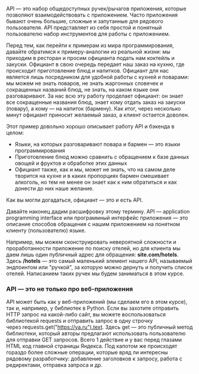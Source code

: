 API — это набор общедоступных ручек/рычагов приложения, которые позволяют взаимодействовать с приложением. Часто приложения бывают очень большие, сложные и запутанные для рядового пользователя. API представляет из себя простой и понятный пользователю набор инструментов для работы с приложением.

Перед тем, как перейти к примерам из мира программирования, давайте обратимся к примеру-аналогии из реальной жизни: мы приходим в ресторан и просим официанта подать нам коктейль и закуски. Официант в свою очередь передает наш заказ на кухню, где происходит приготовление блюд и напитков. Официант для нас является лишь посредником для удобной работы с кухней и поварами: мы можем не знать поваров, не знать жаргонных словечек и сокращенных названий блюд, не знать, на каком языке они разговаривают. За нас всю эту работу проделает официант: он знает все сокращенные названия блюд, знает кому отдать заказ на закуски (повару), а кому — на напиток (бармену). Как итог, через несколько минут официант приносит желаемый заказ, а клиент остается доволен.

Этот пример довольно хорошо описывает работу API и бэкенда в целом:

- Языки, на которых разговаривают повара и бармен — это языки программирования
- Приготовление блюд можно сравнить с обращением к базе данных овощей и фруктов и обработке этих данных
- Официант также, как и мы, может не знать, что на самом деле творится на кухне и в каких пропорциях бармен смешивает алкоголь, но тем не менее он знает как к ним обратиться и как донести до них наше желание.

Как вы могли догадаться, официант — это и есть API.

Давайте наконец дадим расшифровку этому термину. API — application programming interface или программный интерфейс приложения — это описание способов обращения с нашим приложением на понятном клиенту (пользователю) языке.

Например, мы можем сконструировать невероятной сложности и проработанности приложение по поиску отелей, но для клиента мы даем лишь один публичный адрес для обращения: **site.com/hotels**. Здесь **/hotels** — это самый маленький элемент нашего API, называемый эндпоинтом или "ручкой", за которую можно дернуть и получить список отелей. Написанием таких ручек мы будем заниматься в этом курсе.
### API — это не только про веб-приложения

API может быть как у веб-приложений (мы сделаем его в этом курсе), так и, например, у библиотек в Python. Если вы захотите отправить HTTP запрос на какой-либо сайт, вы можете воспользоваться библиотекой requests и отправить запрос в одну строчку через requests.get("https://ya.ru").text. Здесь get — это публичный метод библиотеки, который авторы предлагают использовать пользователю для отправки GET запросов. Всего 1 действие и у вас перед глазами HTML код главной страницы Яндекса. Под капотом же происходят гораздо более сложные операции, которые вряд ли интересны рядовому разработчику: добавление заголовков к запросу, работа с редиректами, отправка запроса и др.